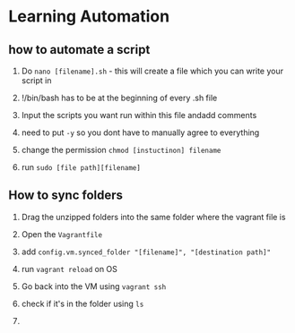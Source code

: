 # Learning Automation

## how to automate a script

1. Do `nano [filename].sh` - this will create a file which you can write your script in 
   
2. !/bin/bash has to be at the beginning of every .sh file

3.  Input the scripts you want run within this file andadd comments

4. need to put `-y` so you dont have to manually agree to everything

5. change the permission `chmod [instuctinon] filename`

6. run `sudo [file path][filename] `

## How to sync folders

1. Drag the unzipped folders into the same folder where the vagrant file is
   
2. Open the `Vagrantfile`

3. add `config.vm.synced_folder "[filename]", "[destination path]"`

4. run `vagrant reload` on OS

5. Go back into the VM using `vagrant ssh`

6. check if it's in the folder using `ls`
7. 



